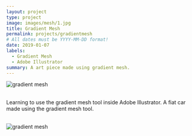 ```yaml
---
layout: project
type: project
image: images/mesh/1.jpg
title: Gradient Mesh
permalink: projects/gradientmesh
# All dates must be YYYY-MM-DD format!
date: 2019-01-07
labels:
  - Gradient Mesh
  - Adobe Illustrator
summary: A art piece made using gradient mesh.
---
```



<section class="container">
  <div class="row">
    <img src="https://aryan1107.github.io/folio/images/mesh/1.jpg" style="max-width:700px;" class="rounded img-fluid mx-auto d-block" alt="gradient mesh">
  </div>
</section>
<br>

<section class="container" style="max-width:700px;">
  <div class="row">
    <p>Learning to use the gradient mesh tool inside Adobe Illustrator. A fiat car made using the gradient mesh tool.
    </p>
  </div>
</section>
<br>
<section class="container">
  <div class="row">
    <img src="https://aryan1107.github.io/folio/images/mesh/cover.jpg" style="max-width:700px;" class="rounded img-fluid mx-auto d-block" alt="gradient mesh">
  </div>
</section>
<br>

